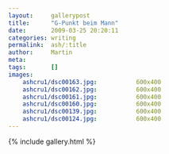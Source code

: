 ```yaml
---
layout:     gallerypost
title:      "G-Punkt beim Mann"
date:       2009-03-25 20:20:11
categories: writing
permalink:  ash/:title
author:     Martin
meta:
tags:       []
images:
    ashcru1/dsc00163.jpg:           600x400
    ashcru1/dsc00162.jpg:           600x400
    ashcru1/dsc00161.jpg:           600x400
    ashcru1/dsc00160.jpg:           600x400
    ashcru1/dsc00139.jpg:           600x400
    ashcru1/dsc00124.jpg:           600x400
---
```


{% include gallery.html %}
